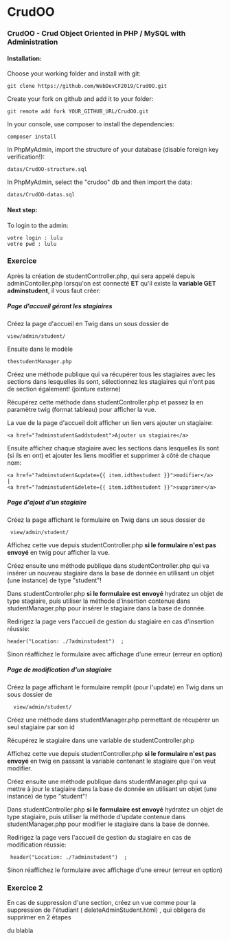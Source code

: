 # CrudOO
### CrudOO - Crud Object Oriented in PHP / MySQL with Administration
#### Installation:
Choose your working folder and install with git:
        
    git clone https://github.com/WebDevCF2019/CrudOO.git
    
Create your fork on github and add it to your folder:

    git remote add fork YOUR_GITHUB_URL/CrudOO.git
    
In your console, use composer to install the dependencies:

    composer install
    
    
In PhpMyAdmin, import the structure of your database (disable foreign key verification!):

    datas/CrudOO-structure.sql
    
In PhpMyAdmin, select the "crudoo" db and then import the data:

    datas/CrudOO-datas.sql
    
#### Next step:
To login to the admin:

    votre login : lulu
    votre pwd : lulu
    
### Exercice    
Après la création de studentController.php, qui sera appelé depuis adminContoller.php lorsqu'on est connecté **ET** qu'il existe la **variable GET adminstudent**, il vous faut créer:
##### Page d'accueil gérant les stagiaires
Créez la page d'accueil en Twig dans un sous dossier de

    view/admin/student/

Ensuite dans le modèle 

    thestudentManager.php
Créez une méthode publique qui va récupérer tous les stagiaires avec les sections dans lesquelles ils sont, sélectionnez les stagiaires qui n'ont pas de section également! (jointure externe)

 Récupérez cette méthode dans studentController.php et passez la en paramètre twig (format tableau) pour afficher la vue.
 
 La vue de la page d'accueil doit afficher un lien vers ajouter un stagiaire:
 
    <a href="?adminstudent&addstudent">Ajouter un stagiaire</a>
 Ensuite affichez chaque stagiaire avec les sections dans lesquelles ils sont (si ils en ont) et ajouter les liens modifier et supprimer à côté de chaque nom:
 
    <a href="?adminstudent&update={{ item.idthestudent }}">modifier</a> 
    | 
    <a href="?adminstudent&delete={{ item.idthestudent }}">supprimer</a>  
    
 ##### Page d'ajout d'un stagiaire
 Créez la page affichant le formulaire en Twig dans un sous dossier de
 
     view/admin/student/
     
 Affichez cette vue depuis studentController.php **si le formulaire n'est pas envoyé** en twig pour afficher la vue.  
  
 Créez ensuite une méthode publique dans studentController.php qui va insérer un nouveau stagiaire dans la base de donnée en utilisant un objet (une instance) de type "student"!  
 
 Dans studentController.php **si le formulaire est envoyé** hydratez un objet de type stagiaire, puis utiliser la méthode d'insertion contenue dans studentManager.php pour insérer le stagiaire dans la base de donnée.
 
 Redirigez la page vers l'accueil de gestion du stagiaire en cas d'insertion réussie:
 
    header("Location: ./?adminstudent")  ;
 Sinon réaffichez le formulaire avec affichage d'une erreur (erreur en option)    
 
 ##### Page de modification d'un stagiaire
  Créez la page affichant le formulaire remplit (pour l'update) en Twig dans un sous dossier de
  
      view/admin/student/
      
  Créez une méthode dans studentManager.php permettant de récupérer un seul stagiaire par son id
  
  Récupérez le stagiaire dans une variable de studentController.php
  
  Affichez cette vue depuis studentController.php **si le formulaire n'est pas envoyé** en twig en passant la variable contenant le stagiaire que l'on veut modifier.  
   
  Créez ensuite une méthode publique dans studentManager.php qui va mettre à jour le stagiaire dans la base de donnée en utilisant un objet (une instance) de type "student"!  
  
  Dans studentController.php **si le formulaire est envoyé** hydratez un objet de type stagiaire, puis utiliser la méthode d'update contenue dans studentManager.php pour modifier le stagiaire dans la base de donnée.
  
  Redirigez la page vers l'accueil de gestion du stagiaire en cas de modification réussie:
  
     header("Location: ./?adminstudent")  ;
  Sinon réaffichez le formulaire avec affichage d'une erreur (erreur en option)       


### Exercice  2

En cas de suppression d'une section, créez un vue comme pour la suppression de l'étudiant ( deleteAdminStudent.html) , qui obligera de supprimer en 2 étapes

du blabla